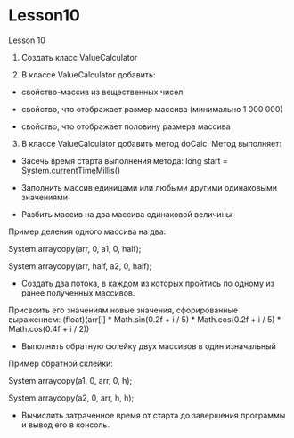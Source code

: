 # Lesson10
Lesson 10

1. Создать класс ValueCalculator



2. В классе ValueCalculator добавить:

- свойство-массив из вещественных чисел

- свойство, что отображает размер массива (минимально 1 000 000)

- свойство, что отображает половину размера массива



3. В классе ValueCalculator добавить метод doCalc. Метод выполняет:

- Засечь время старта выполнения метода: long start = System.currentTimeMillis()

- Заполнить массив единицами или любыми другими одинаковыми значениями

- Разбить массив на два массива одинаковой величины:



Пример деления одного массива на два:

System.arraycopy(arr, 0, a1, 0, half);

System.arraycopy(arr, half, a2, 0, half);



- Создать два потока, в каждом из которых пройтись по одному из ранее полученных массивов.

Присвоить его значениям новые значения, сфорированные выражением: (float)(arr[i] * Math.sin(0.2f + i / 5) * Math.cos(0.2f + i / 5) * Math.cos(0.4f + i / 2))



- Выполнить обратную склейку двух массивов в один изначальный

Пример обратной склейки:

System.arraycopy(a1, 0, arr, 0, h);

System.arraycopy(a2, 0, arr, h, h);



- Вычислить затраченное время от старта до завершения программы и вывод его в консоль.